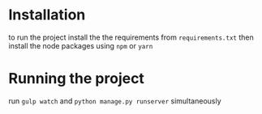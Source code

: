 # Installation
to run the project install the the requirements from `requirements.txt`
then install the node packages using `npm` or `yarn`

# Running the project
run `gulp watch` and `python manage.py runserver` simultaneously